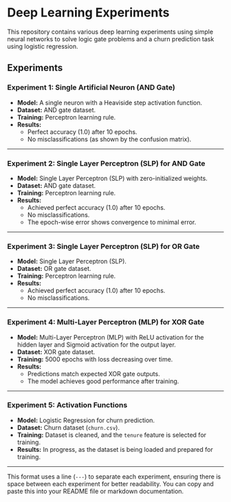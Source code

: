 # Deep Learning Experiments

This repository contains various deep learning experiments using simple neural networks to solve logic gate problems and a churn prediction task using logistic regression.

## Experiments

### Experiment 1: Single Artificial Neuron (AND Gate)

- **Model:** A single neuron with a Heaviside step activation function.
- **Dataset:** AND gate dataset.
- **Training:** Perceptron learning rule.
- **Results:**
  - Perfect accuracy (1.0) after 10 epochs.
  - No misclassifications (as shown by the confusion matrix).

---

### Experiment 2: Single Layer Perceptron (SLP) for AND Gate

- **Model:** Single Layer Perceptron (SLP) with zero-initialized weights.
- **Dataset:** AND gate dataset.
- **Training:** Perceptron learning rule.
- **Results:**
  - Achieved perfect accuracy (1.0) after 10 epochs.
  - No misclassifications.
  - The epoch-wise error shows convergence to minimal error.

---

### Experiment 3: Single Layer Perceptron (SLP) for OR Gate

- **Model:** Single Layer Perceptron (SLP).
- **Dataset:** OR gate dataset.
- **Training:** Perceptron learning rule.
- **Results:**
  - Achieved perfect accuracy (1.0) after 10 epochs.
  - No misclassifications.

---

### Experiment 4: Multi-Layer Perceptron (MLP) for XOR Gate

- **Model:** Multi-Layer Perceptron (MLP) with ReLU activation for the hidden layer and Sigmoid activation for the output layer.
- **Dataset:** XOR gate dataset.
- **Training:** 5000 epochs with loss decreasing over time.
- **Results:**
  - Predictions match expected XOR gate outputs.
  - The model achieves good performance after training.

---

### Experiment 5: Activation Functions

- **Model:** Logistic Regression for churn prediction.
- **Dataset:** Churn dataset (`churn.csv`).
- **Training:** Dataset is cleaned, and the `tenure` feature is selected for training.
- **Results:** In progress, as the dataset is being loaded and prepared for training.

---

This format uses a line (`---`) to separate each experiment, ensuring there is space between each experiment for better readability. You can copy and paste this into your README file or markdown documentation.
